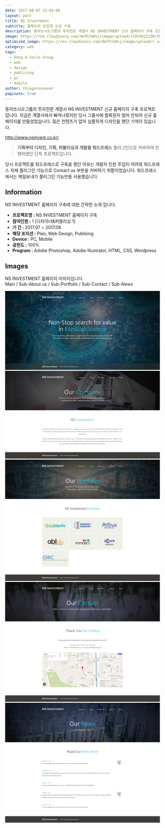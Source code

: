 ```yaml
---
date: 2017-08-07 23:04:08
layout: post
title: NS Investment
subtitle: 홈페이지 반응형 신규 구축
description: 동아쏘시오그룹의 투자전문 계열사 NS INVESTMENT 신규 홈페이지 구축 프로젝트 입니다.
image: https://res.cloudinary.com/dm7h7e8xj/image/upload/v1559822138/theme10_xenudc.jpg
optimized_image: https://res.cloudinary.com/dm7h7e8xj/image/upload/c_scale,w_380/v1559822138/theme10_xenudc.jpg
category: web
tags:
  - Dong-A Socio Group
  - web
  - design
  - publising
  - pc
  - mobile
author: thiagorossener
paginate: true
---
```


<link rel="stylesheet" href="/assets/css/slick.css">
<link rel="stylesheet" href="/assets/css/slick-theme.css">


동아쏘시오그룹의 투자전문 계열사 NS INVESTMENT 신규 홈페이지 구축 프로젝트 입니다.
지금은 계열사에서 빠져나왔지만 당시 그룹사에 합류된지 얼마 안되어 신규 홈페이지를 만들었었습니다. 
많은 컨텐츠가 없어 심플하게 디자인을 했던 기억이 있습니다.


<a href="http://www.nsinvest.co.kr/" target="_blank">http://www.nsinvest.co.kr/</a>


> **기획부터 디자인, 기획, 퍼블리싱과 개발을 워드프레스** 플러그인으로 커버하여 진행하였던 단독 프로젝트입니다.

당시 프로젝트를 워드프레스로 구축을 했던 이유는 개발자 인원 투입이 어려워 워드프레스 자체 플러그인 기능으로 Contact us 부분을 커버하기 위함이었습니다.
워드프레스에서는 메일보내기 플러그인 기능만을 사용했습니다.



<!--page-->

## Information

NS INVESTMENT 홈페이지 구축에 대한 간략한 소개 입니다.

- **프로젝트명 :** NS INVESTMENT 홈페이지 구축
- **참여인원 :** 1 [디자이너&퍼블리싱 1]
- **기 간 :** 2017.07 ~ 2017.08
- **해당 포지션 :** Plan, Web Design, Publising
- **Device :** PC, Mobile
- **공헌도 :** 100%
- **Program :** Adobe Photoshop, Adobe Illustrator, HTML, CSS, Wordpress


<!--page-->

## Images

NS INVESTMENT 홈페이지 이미지입니다.<br>
Main / Sub-About us / Sub-Portfolio / Sub-Contact / Sub-News

<section class="quotes">
  <div class="bubble">
    <img src="/assets/img/slide/nsi01.jpg" />
  </div>
  <div class="bubble">
    <img src="/assets/img/slide/nsi02.jpg" /> 
  </div>
  <div class="bubble">
    <img src="/assets/img/slide/nsi03.jpg" /> 
  </div>
  <div class="bubble">
    <img src="/assets/img/slide/nsi04.jpg" /> 
  </div>
  <div class="bubble">
    <img src="/assets/img/slide/nsi05.jpg" /> 
  </div>
</section>

<p></p>
<p></p>



<!--page-->



<script type="text/javascript" src="https://cdnjs.cloudflare.com/ajax/libs/jquery/2.1.3/jquery.min.js"></script>
<script type="text/javascript" src="https://cdn.jsdelivr.net/jquery.slick/1.5.0/slick.min.js"></script>

<script>
	$('.quotes').slick({
  dots: true,
  infinite: true,
  autoplay: false,
  autoplaySpeed: 6000,
  speed: 800,
  slidesToShow: 1,
  adaptiveHeight: true
});
$( document ).ready(function() {
$('.no-fouc').removeClass('no-fouc');
});
</script>


















